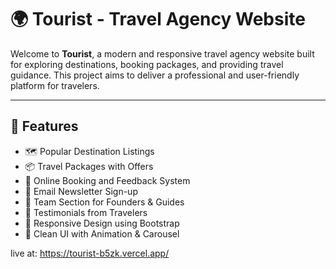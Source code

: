 # 🌍 Tourist - Travel Agency Website

Welcome to **Tourist**, a modern and responsive travel agency website built for exploring destinations, booking packages, and providing travel guidance. This project aims to deliver a professional and user-friendly platform for travelers.

---

## 🚀 Features

- 🗺️ Popular Destination Listings  
- 📦 Travel Packages with Offers  
- 📆 Online Booking and Feedback System  
- 📧 Email Newsletter Sign-up  
- 👤 Team Section for Founders & Guides  
- 📝 Testimonials from Travelers  
- 📱 Responsive Design using Bootstrap  
- 🎨 Clean UI with Animation & Carousel

live at: https://tourist-b5zk.vercel.app/

